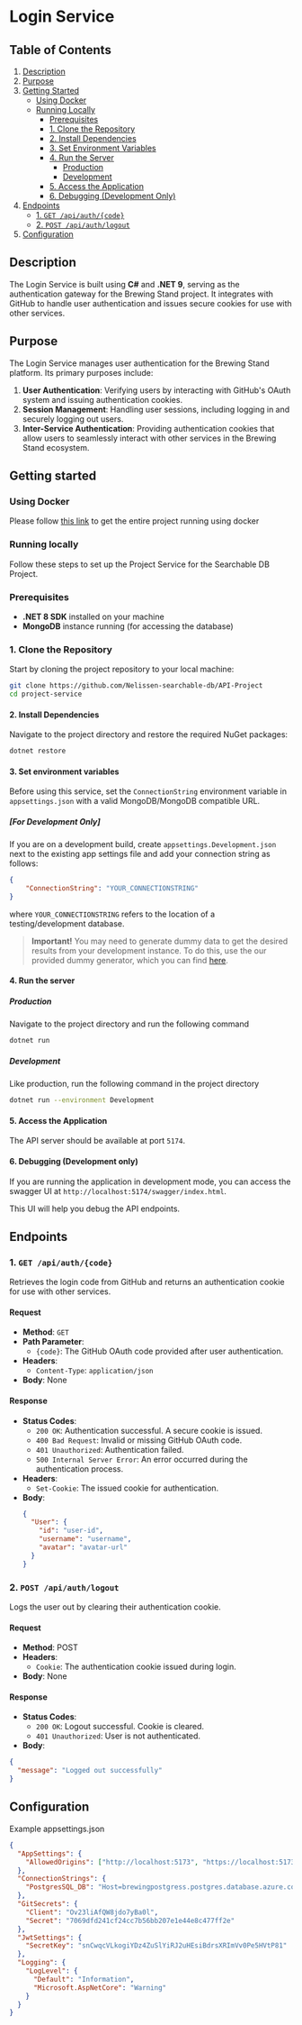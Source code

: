 # Login Service

## Table of Contents

1. [Description](#description)
2. [Purpose](#purpose)
3. [Getting Started](#getting-started)
   - [Using Docker](#using-docker)
   - [Running Locally](#running-locally)
     - [Prerequisites](#prerequisites)
     - [1. Clone the Repository](#1-clone-the-repository)
     - [2. Install Dependencies](#2-install-dependencies)
     - [3. Set Environment Variables](#3-set-environment-variables)
     - [4. Run the Server](#4-run-the-server)
       - [Production](#production)
       - [Development](#development)
     - [5. Access the Application](#5-access-the-application)
     - [6. Debugging (Development Only)](#6-debugging-development-only)
4. [Endpoints](#endpoints)
   - [1. `GET /api/auth/{code}`](#1-get-apiauthcode)
   - [2. `POST /api/auth/logout`](#2-post-apiauthlogout)
5. [Configuration](#configuration)


## Description
The Login Service is built using **C#** and **.NET 9**, serving as the authentication gateway for the Brewing Stand project. It integrates with GitHub to handle user authentication and issues secure cookies for use with other services.

## Purpose

The Login Service manages user authentication for the Brewing Stand platform. Its primary purposes include:
1. **User Authentication**: Verifying users by interacting with GitHub's OAuth system and issuing authentication cookies.
2. **Session Management**: Handling user sessions, including logging in and securely logging out users.
3. **Inter-Service Authentication**: Providing authentication cookies that allow users to seamlessly interact with other services in the Brewing Stand ecosystem.

## Getting started

### Using Docker
Please follow [this link](https://github.com/Nelissen-searchable-db/APP-Publish) to get the entire project running using docker

### Running locally
Follow these steps to set up the Project Service for the Searchable DB Project.

### Prerequisites
- **.NET 8 SDK** installed on your machine
- **MongoDB** instance running (for accessing the database)

### 1. Clone the Repository
Start by cloning the project repository to your local machine:
```bash
git clone https://github.com/Nelissen-searchable-db/API-Project
cd project-service
```

#### 2. Install Dependencies
Navigate to the project directory and restore the required NuGet packages:
```bash
dotnet restore
```

#### 3. Set environment variables

Before using this service, set the `ConnectionString` environment variable in `appsettings.json` with a valid MongoDB/MongoDB compatible URL.

##### [For Development Only]

If you are on a development build, create `appsettings.Development.json` next to the existing app settings file and add your connection string as follows:

```json
{
    "ConnectionString": "YOUR_CONNECTIONSTRING"
}
```

where `YOUR_CONNECTIONSTRING` refers to the location of a testing/development database.

> **Important!** You may need to generate dummy data to get the desired results from your development instance. To do this, use the our provided dummy generator, which you can find [here](https://github.com/Nelissen-searchable-db/DummyDataGenerator).

#### 4. Run the server

##### Production
Navigate to the project directory and run the following command
```bash
dotnet run
```

##### Development
Like production, run the following command in the project directory
```bash
dotnet run --environment Development
```

#### 5. Access the Application
The API server should be available at port `5174`.

#### 6. Debugging (Development only)

If you are running the application in development mode, you can access the swagger UI at `http://localhost:5174/swagger/index.html`.

This UI will help you debug the API endpoints.

## Endpoints

### **1. `GET /api/auth/{code}`**
Retrieves the login code from GitHub and returns an authentication cookie for use with other services.

#### **Request**
- **Method**: `GET`
- **Path Parameter**:
  - `{code}`: The GitHub OAuth code provided after user authentication.
- **Headers**:
  - `Content-Type`: `application/json`
- **Body**: None

#### **Response**
- **Status Codes**:
  - `200 OK`: Authentication successful. A secure cookie is issued.
  - `400 Bad Request`: Invalid or missing GitHub OAuth code.
  - `401 Unauthorized`: Authentication failed.
  - `500 Internal Server Error`: An error occurred during the authentication process.
- **Headers**:
  - `Set-Cookie`: The issued cookie for authentication.
- **Body**:
  ```json
  {
    "User": {
      "id": "user-id",
      "username": "username",
      "avatar": "avatar-url"
    }
  }

### **2. `POST /api/auth/logout`**

Logs the user out by clearing their authentication cookie.

#### Request

- **Method**: POST  
- **Headers**:  
  - `Cookie`: The authentication cookie issued during login.  
- **Body**: None  

#### Response

- **Status Codes**:  
  - `200 OK`: Logout successful. Cookie is cleared.  
  - `401 Unauthorized`: User is not authenticated.  
- **Body**:  

```json
{
  "message": "Logged out successfully"
}
```

## Configuration

Example appsettings.json
```json
{
  "AppSettings": {
    "AllowedOrigins": ["http://localhost:5173", "https://localhost:5173"]
  },
  "ConnectionStrings": {
    "PostgresSQL_DB": "Host=brewingpostgress.postgres.database.azure.com;Port=5432;Username=BrewingPgresqlDBAdmin;Password=_kRE%peAb@p2eT_;Database=postgres;"
  },
  "GitSecrets": {
    "Client": "Ov23liAfQW8jdo7yBa0l",
    "Secret": "7069dfd241cf24cc7b56bb207e1e44e8c477ff2e"
  },
  "JwtSettings": {
    "SecretKey": "snCwqcVLkogiYDz4ZuSlYiRJ2uHEsiBdrsXRImVv0Pe5HVtP81"
  },
  "Logging": {
    "LogLevel": {
      "Default": "Information",
      "Microsoft.AspNetCore": "Warning"
    }
  }
}
```

